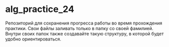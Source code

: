 # alg_practice_24
Репозиторий для сохранения прогресса работы во время прохождения практики.
Свои файлы заливать только в папку со своей фамилией.
Внутри своих папок также создавайте такую структуру, в которой будет удобно ориентироваться.
